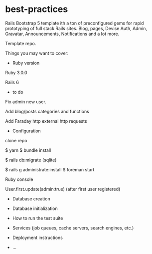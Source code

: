 # best-practices

Rails Bootstrap 5 template ith a ton of preconfigured gems for rapid prototyping of full stack Rails sites. Blog, pages, Devise Auth, Admin, Gravatar, Announcements, Notifications and a lot more.

Template repo.

Things you may want to cover:

* Ruby version

Ruby 3.0.0

Rails 6

* to do

Fix admin new user.

Add blog/posts categories and functions

Add Faraday http external http requests

* Configuration

clone repo

$ yarn
$ bundle install

$ rails db:migrate (sqlite)

$ rails g administrate:install
$ foreman start

Ruby console

User.first.update(admin:true)   (after first user registered)

* Database creation

* Database initialization

* How to run the test suite

* Services (job queues, cache servers, search engines, etc.)

* Deployment instructions

* ...
